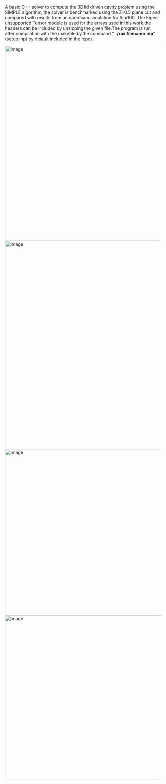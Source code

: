 A basic C++ solver to compute the 3D lid driven cavity problem using the SIMPLE algorithm, the solver is benchmarked using the Z=0.5 plane cut and compared with results from an openfoam simulation for Re=100.
The Eigen unsupported Tensor module is used for the arrays used in this work.the headers can be included by unzipping the given file.The program is run after compilation with the makefile by the command **" ./run  filename.inp"** (setup.inp) by default included in the repo).



<img width="849" height="629" alt="image" src="https://github.com/user-attachments/assets/fa6707c4-faff-463c-a616-ad64eb4a71e4" />

<img width="977" height="671" alt="image" src="https://github.com/user-attachments/assets/b0e0b5e0-0e41-468f-ae53-390584d1052a" />

<img width="641" height="535" alt="image" src="https://github.com/user-attachments/assets/85f1b7be-bbb1-4888-ab78-55d978611c2c" />

<img width="704" height="528" alt="image" src="https://github.com/user-attachments/assets/a5a121b3-6829-475a-b51a-2f7adff50fab" />
